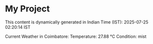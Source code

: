 # My Project

This content is dynamically generated in Indian Time (IST): 2025-07-25 02:20:14 IST


Current Weather in Coimbatore:
Temperature: 27.88 °C
Condition: mist
